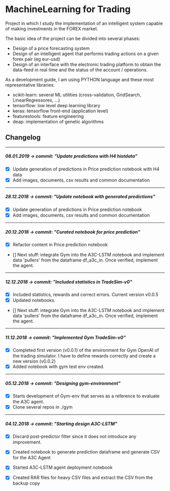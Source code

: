 # MachineLearning for Trading

Project in which I study the implementation of an intelligent system capable of making investments in the FOREX market.

The basic idea of the project can be divided into several phases:

- Design of a price forecasting system
- Design of an intelligent agent that performs trading actions on a given forex pair (eg eur-usd)
- Design of an interface with the electronic trading platform to obtain the data-feed in real time and the status of the account / operations.

As a development guide, I am using PYTHON language and these most representative libraries:

- scikit-learn: several ML utilities (cross-validation, GridSearch, LinearRegressores, ...)
- tensorflow: low level deep learning library
- keras: tensorflow front-end (application level)
- featurestools: feature engineering
- deap: implementation of genetic algorithms

  
## Changelog


-------------------------------------------------- --------------------------------------------
##### 08.01.2019 -> commit: "Update predictions with H4 histdata"
- [x] Update generation of predictions in Price prediction notebook with H4 data
- [x] Add images, documents, csv results and common documentation
-------------------------------------------------- --------------------------------------------
##### 28.12.2018 -> commit: "Update notebook with generated predictions"
- [x] Update generation of predictions in Price prediction notebook
- [x] Add images, documents, csv results and common documentation
-------------------------------------------------- --------------------------------------------
##### 20.12.2018 -> commit: "Curated notebook for price prediction"
- [x] Refactor content in Price prediction notebook
- [] Next stuff: integrate Gym into the A3C-LSTM notebook and implement data 'pullers' from the dataframe df_a3c_in. Once verified, implement the agent.
-------------------------------------------------- --------------------------------------------
##### 12.12.2018 -> commit: "Included statistics in TradeSim-v0"
- [x] Included statistics, rewards and correct errors. Current version v0.0.5
- [x] Updated notebooks.
- [] Next stuff: integrate Gym into the A3C-LSTM notebook and implement data 'pullers' from the dataframe df_a3c_in. Once verified, implement the agent.
-------------------------------------------------- --------------------------------------------
##### 11.12.2018 -> commit: "Implemented Gym TradeSim-v0"
- [x] Completed first version (v0.0.1) of the environment for Gym OpenAI of the trading simulator. I have to define rewards correctly and create a new version (v0.0.2)
- [x] Added notebook with gym test env created.
-------------------------------------------------- --------------------------------------------
##### 05.12.2018 -> commit: "Designing gym-environment"
- [x] Starts development of Gym-env that serves as a reference to evaluate the A3C agent.
- [x] Clone several repos in ./gym

-------------------------------------------------- --------------------------------------------
##### 04.12.2018 -> commit: "Starting design A3C-LSTM"
- [x] Discard post-predictor filter since it does not introduce any improvement.
- [x] Created notebook to generate prediction dataframe and generate CSV for the A3C Agent
- [x] Started  A3C-LSTM agent deployment notebook
- [x] Created RAR files for heavy CSV files and extract the CSV from the backup copy


